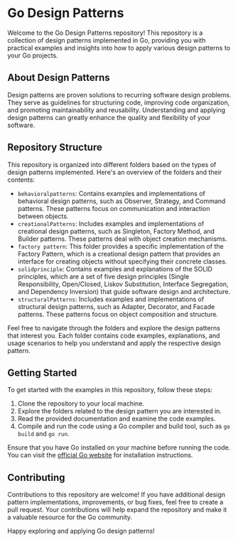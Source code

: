 # Go Design Patterns

Welcome to the Go Design Patterns repository! This repository is a collection of design patterns implemented in Go, providing you with practical examples and insights into how to apply various design patterns to your Go projects.

## About Design Patterns

Design patterns are proven solutions to recurring software design problems. They serve as guidelines for structuring code, improving code organization, and promoting maintainability and reusability. Understanding and applying design patterns can greatly enhance the quality and flexibility of your software.

## Repository Structure

This repository is organized into different folders based on the types of design patterns implemented. Here's an overview of the folders and their contents:

- `behavioralpatterns`: Contains examples and implementations of behavioral design patterns, such as Observer, Strategy, and Command patterns. These patterns focus on communication and interaction between objects.
- `creationalPatterns`: Includes examples and implementations of creational design patterns, such as Singleton, Factory Method, and Builder patterns. These patterns deal with object creation mechanisms.
- `factory pattern`: This folder provides a specific implementation of the Factory Pattern, which is a creational design pattern that provides an interface for creating objects without specifying their concrete classes.
- `solidprinciple`: Contains examples and explanations of the SOLID principles, which are a set of five design principles (Single Responsibility, Open/Closed, Liskov Substitution, Interface Segregation, and Dependency Inversion) that guide software design and architecture.
- `structuralPatterns`: Includes examples and implementations of structural design patterns, such as Adapter, Decorator, and Facade patterns. These patterns focus on object composition and structure.

Feel free to navigate through the folders and explore the design patterns that interest you. Each folder contains code examples, explanations, and usage scenarios to help you understand and apply the respective design pattern.

## Getting Started

To get started with the examples in this repository, follow these steps:

1. Clone the repository to your local machine.
2. Explore the folders related to the design pattern you are interested in.
3. Read the provided documentation and examine the code examples.
4. Compile and run the code using a Go compiler and build tool, such as `go build` and `go run`.

Ensure that you have Go installed on your machine before running the code. You can visit the [official Go website](https://golang.org) for installation instructions.

## Contributing

Contributions to this repository are welcome! If you have additional design pattern implementations, improvements, or bug fixes, feel free to create a pull request. Your contributions will help expand the repository and make it a valuable resource for the Go community.

Happy exploring and applying Go design patterns!
